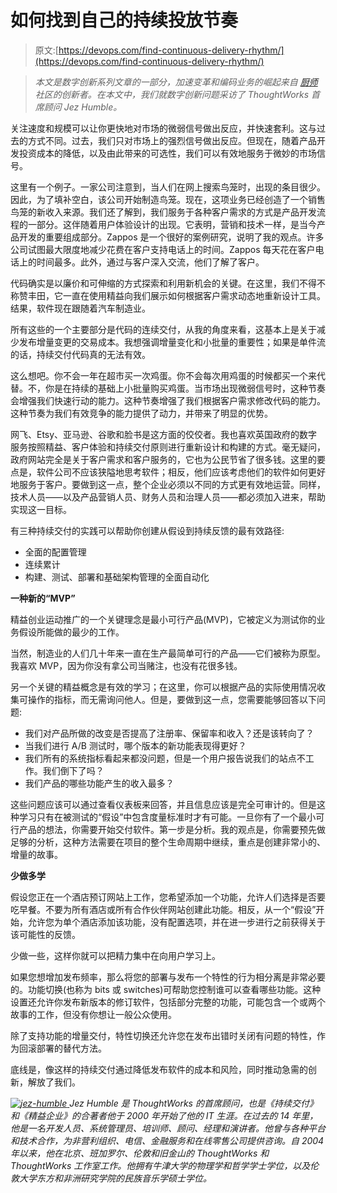 # 如何找到自己的持续投放节奏

> 原文:[https://devops.com/find-continuous-delivery-rhythm/](https://devops.com/find-continuous-delivery-rhythm/)

> *本文是数字创新系列文章的一部分，加速变革和编码业务的崛起来自* [*厨师*](https://www.getchef.com) *社区的创新者。在本文中，我们就数字创新问题采访了 ThoughtWorks 首席顾问 Jez Humble。*

关注速度和规模可以让你更快地对市场的微弱信号做出反应，并快速套利。这与过去的方式不同。过去，我们只对市场上的强烈信号做出反应。但现在，随着产品开发投资成本的降低，以及由此带来的可选性，我们可以有效地服务于微妙的市场信号。

这里有一个例子。一家公司注意到，当人们在网上搜索鸟笼时，出现的条目很少。因此，为了填补空白，该公司开始制造鸟笼。现在，这项业务已经创造了一个销售鸟笼的新收入来源。我们还了解到，我们服务于各种客户需求的方式是产品开发流程的一部分。这伴随着用户体验设计的出现。它表明，营销和技术一样，是当今产品开发的重要组成部分。Zappos 是一个很好的案例研究，说明了我的观点。许多公司试图最大限度地减少花费在客户支持电话上的时间。Zappos 每天花在客户电话上的时间最多。此外，通过与客户深入交流，他们了解了客户。

代码确实是以廉价和可伸缩的方式探索和利用新机会的关键。在这里，我们不得不称赞丰田，它一直在使用精益向我们展示如何根据客户需求动态地重新设计工具。结果，软件现在跟随着汽车制造业。

所有这些的一个主要部分是代码的连续交付，从我的角度来看，这基本上是关于减少发布增量变更的交易成本。我想强调增量变化和小批量的重要性；如果是单件流的话，持续交付代码真的无法有效。

这么想吧。你不会一年在超市买一次鸡蛋。你不会每次用鸡蛋的时候都买一个来代替。不，你是在持续的基础上小批量购买鸡蛋。当市场出现微弱信号时，这种节奏会增强我们快速行动的能力。这种节奏增强了我们根据客户需求修改代码的能力。这种节奏为我们有效竞争的能力提供了动力，并带来了明显的优势。

网飞、Etsy、亚马逊、谷歌和脸书是这方面的佼佼者。我也喜欢英国政府的数字服务按照精益、客户体验和持续交付原则进行重新设计和构建的方式。毫无疑问，政府网站完全是关于客户需求和客户服务的，它也为公民节省了很多钱。这里的要点是，软件公司不应该狭隘地思考软件；相反，他们应该考虑他们的软件如何更好地服务于客户。要做到这一点，整个企业必须以不同的方式更有效地运营。同样，技术人员——以及产品营销人员、财务人员和治理人员——都必须加入进来，帮助实现这一目标。

有三种持续交付的实践可以帮助你创建从假设到持续反馈的最有效路径:

*   全面的配置管理
*   连续累计
*   构建、测试、部署和基础架构管理的全面自动化

**一种新的“MVP”**

精益创业运动推广的一个关键理念是最小可行产品(MVP)，它被定义为测试你的业务假设所能做的最少的工作。

当然，制造业的人们几十年来一直在生产最简单可行的产品——它们被称为原型。我喜欢 MVP，因为你没有拿公司当赌注，也没有花很多钱。

另一个关键的精益概念是有效的学习；在这里，你可以根据产品的实际使用情况收集可操作的指标，而无需询问他人。但是，要做到这一点，您需要能够回答以下问题:

*   我们对产品所做的改变是否提高了注册率、保留率和收入？还是该转向了？
*   当我们进行 A/B 测试时，哪个版本的新功能表现得更好？
*   我们所有的系统指标看起来都没问题，但是一个用户报告说我们的站点不工作。我们倒下了吗？
*   我们产品的哪些功能产生的收入最多？

这些问题应该可以通过查看仪表板来回答，并且信息应该是完全可审计的。但是这种学习只有在被测试的“假设”中包含度量标准时才有可能。一旦你有了一个最小可行产品的想法，你需要开始交付软件。第一步是分析。我的观点是，你需要预先做足够的分析，这种方法需要在项目的整个生命周期中继续，重点是创建非常小的、增量的故事。

**少做多学**

假设您正在一个酒店预订网站上工作，您希望添加一个功能，允许人们选择是否要吃早餐。不要为所有酒店或所有合作伙伴网站创建此功能。相反，从一个“假设”开始，允许您为单个酒店添加该功能，没有配置选项，并在进一步进行之前获得关于该可能性的反馈。

少做一些，这样你就可以把精力集中在向用户学习上。

如果您想增加发布频率，那么将您的部署与发布一个特性的行为相分离是非常必要的。功能切换(也称为 bits 或 switches)可帮助您控制谁可以查看哪些功能。这种设置还允许你发布新版本的修订软件，包括部分完整的功能，可能包含一个或两个故事的工作，但没有你想让一般公众使用。

除了支持功能的增量交付，特性切换还允许您在发布出错时关闭有问题的特性，作为回滚部署的替代方法。

底线是，像这样的持续交付通过降低发布软件的成本和风险，同时推动急需的创新，解放了我们。

*[![jez-humble](../Images/c4f98c3c335f3c9cd6e0bb3f694f3129.png) ](https://devops.com/wp-content/uploads/2014/07/jez-humble.jpg) Jez Humble 是 ThoughtWorks 的首席顾问，也是《持续交付》和《精益企业》的合著者他于 2000 年开始了他的 IT 生涯。在过去的 14 年里，他是一名开发人员、系统管理员、培训师、顾问、经理和演讲者。他曾与各种平台和技术合作，为非营利组织、电信、金融服务和在线零售公司提供咨询。自 2004 年以来，他在北京、班加罗尔、伦敦和旧金山的 ThoughtWorks 和 ThoughtWorks 工作室工作。他拥有牛津大学的物理学和哲学学士学位，以及伦敦大学东方和非洲研究学院的民族音乐学硕士学位。*